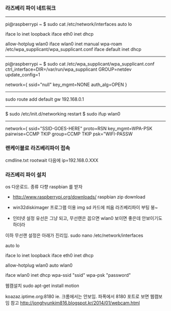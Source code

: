 ### 라즈베리 파이 네트워크

--------------------

pi@raspberrypi ~ $ sudo cat /etc/network/interfaces
auto lo

iface lo inet loopback
iface eth0 inet dhcp

allow-hotplug wlan0
iface wlan0 inet manual
wpa-roam /etc/wpa_supplicant/wpa_supplicant.conf
iface default inet dhcp

-------------------------------

pi@raspberrypi ~ $ sudo cat /etc/wpa_supplicant/wpa_supplicant.conf
ctrl_interface=DIR=/var/run/wpa_supplicant GROUP=netdev
update_config=1

network={
	ssid="null"
	key_mgmt=NONE
	auth_alg=OPEN
}

-------------

 sudo route add default gw 192.168.0.1

--------------

$ sudo /etc/init.d/networking restart
$ sudo ifup wlan0

---------

network={
ssid="SSID-GOES-HERE"
proto=RSN
key_mgmt=WPA-PSK
pairwise=CCMP TKIP
group=CCMP TKIP
psk="WIFI-PASSW


### 랜케이블로 라즈베리파이 접속
cmdline.txt  rootwait 다음에 ip=192.168.0.XXX

### 라즈베리 파이 설치

os 다운로드. 종류 다향 raspbian 를 받자
- http://www.raspberrypi.org/downloads/
raspbian zip download

- win32diskimager
프로그램 이용 img sd 카드에 씌움
라즈베리파이 부팅 붕~

- 인터넷 설정
유선은 그냥 되고, 무선랜은 꼽으면 wlan0  보이면 좋은데 안보이기도 하더라

이하 무선랜 설정은 아래가 진리임.
sudo nano /etc/network/interfaces

auto lo

iface lo inet loopback
iface eth0 inet dhcp

allow-hotplug wlan0
auto wlan0

iface wlan0 inet dhcp
wpa-ssid "ssid"
wpa-psk "password"

웹캠설치
sudo apt-get install motion

koazaz.iptime.org:8180
ie. 크롬에서는 안보임. 파폭에서 8180 포트로 보면 웹캠보임
참고
http://jonghyunkim816.blogspot.kr/2014/01/webcam.html
